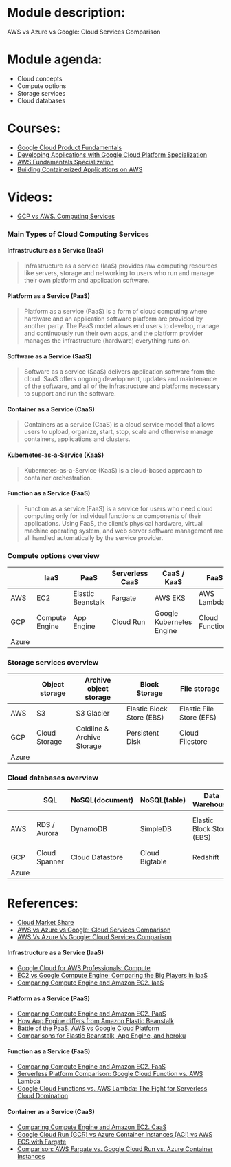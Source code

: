 Module description: 
=======================
AWS vs Azure vs Google: Cloud Services Comparison

Module agenda:
=======================
* Cloud concepts
* Compute options
* Storage services
* Cloud databases

Courses: 
=======================
* [Google Cloud Product Fundamentals](https://www.coursera.org/learn/google-cloud-product-fundamentals)
* [Developing Applications with Google Cloud Platform Specialization](https://www.coursera.org/specializations/developing-apps-gcp)
* [AWS Fundamentals Specialization](https://www.coursera.org/specializations/aws-fundamentals)
* [Building Containerized Applications on AWS](https://www.coursera.org/learn/containerized-apps-on-aws)

Videos: 
=======================
* [GCP vs AWS. Computing Services](https://videoportal.epam.com/video/WY4eERJj)

### Main Types of Cloud Computing Services

#### Infrastructure as a Service (IaaS)
> Infrastructure as a service (IaaS) provides raw computing resources like servers, storage and networking to users who run and manage their own platform and application software. 

#### Platform as a Service (PaaS)
> Platform as a service (PaaS) is a form of cloud computing where hardware and an application software platform are provided by another party. 
> The PaaS model allows end users to develop, manage and continuously run their own apps, and the platform provider manages the infrastructure (hardware) everything runs on.

#### Software as a Service (SaaS)
> Software as a service (SaaS) delivers application software from the cloud. SaaS offers ongoing development, updates and maintenance of the software, and all of the infrastructure and platforms necessary to support and run the software.

#### Container as a Service (CaaS)
> Containers as a service (CaaS) is a cloud service model that allows users to upload, organize, start, stop, scale and otherwise manage containers, applications and clusters.

#### Kubernetes-as-a-Service (KaaS)
> Kubernetes-as-a-Service (KaaS) is a cloud-based approach to container orchestration. 

#### Function as a Service (FaaS)
> Function as a service (FaaS) is a service for users who need cloud computing only for individual functions or components of their applications. Using FaaS, the client’s physical hardware, virtual machine operating system, and web server software management are all handled automatically by the service provider.


### Compute options overview

|       | IaaS           | PaaS              | Serverless   CaaS | CaaS / KaaS              | FaaS            |
|-------|----------------|-------------------|-------------------|--------------------------|-----------------|
| AWS   | EC2            | Elastic Beanstalk | Fargate           | AWS EKS                  | AWS Lambda      |
| GCP   | Compute Engine | App Engine        | Cloud Run         | Google Kubernetes Engine | Cloud Functions |
| Azure |                |                   |                   |                          |                 |

### Storage services overview

|       | Object storage | Archive object storage     | Block Storage             | File storage             |
|-------|----------------|----------------------------|---------------------------|--------------------------|
| AWS   | S3             | S3 Glacier                 | Elastic Block Store (EBS) | Elastic File Store (EFS) |
| GCP   | Cloud Storage  | Coldline & Archive Storage | Persistent Disk           | Cloud Filestore          |
| Azure |                |                            |                           |                          |

### Cloud databases overview

|       | SQL           | NoSQL(document)  | NoSQL(table)   | Data Warehouse            | File storage             | Bigdata processing      | Data orchestration |
|-------|---------------|------------------|----------------|---------------------------|--------------------------|-------------------------|--------------------|
| AWS   | RDS / Aurora  | DynamoDB         | SimpleDB       | Elastic Block Store (EBS) | Elastic File Store (EFS) | Elastic MapReduce (EMR) | Data Pipeline      |
| GCP   | Cloud Spanner | Cloud Datastore  | Cloud Bigtable | Redshift                  | BigQuery                 | Cloud Dataproc          | Cloud Dataflow     |
| Azure |               |                  |                |                           |                          |                         |                    |


References: 
=======================
* [Cloud Market Share](https://kinsta.com/blog/cloud-market-share/)
* [AWS vs Azure vs Google: Cloud Services Comparison](https://www.varonis.com/blog/aws-vs-azure-vs-google/)
* [AWS Vs Azure Vs Google: Cloud Services Comparison](https://www.whizlabs.com/blog/aws-vs-azure-vs-google/)

#### Infrastructure as a Service (IaaS)
* [Google Cloud for AWS Professionals: Compute](https://cloud.google.com/docs/compare/aws/compute#iaas_comparison)
* [EC2 vs Google Compute Engine: Comparing the Big Players in IaaS](https://cloudacademy.com/blog/ec2-vs-google-compute-engine/)
* [Comparing Compute Engine and Amazon EC2. IaaS](https://www.coursera.org/lecture/gcp-fundamentals-aws/comparing-compute-engine-and-amazon-ec2-8RxoO)

#### Platform as a Service (PaaS)
* [Comparing Compute Engine and Amazon EC2. PaaS](https://cloud.google.com/docs/compare/aws/compute#paas_comparison)
* [How App Engine differs from Amazon Elastic Beanstalk](https://www.coursera.org/lecture/gcp-fundamentals-aws/how-app-engine-differs-from-amazon-elastic-beanstalk-P74oG)
* [Battle of the PaaS. AWS vs Google Cloud Platform](https://foghornconsulting.com/2017/05/12/battle-of-the-paas-aws-vs-gcp/)
* [Comparisons for Elastic Beanstalk, App Engine, and heroku](https://medium.com/@at_ishikawa/comparisons-for-elastic-beanstalk-app-engine-and-heroku-2129d9c827bc)

#### Function as a Service (FaaS)
* [Comparing Compute Engine and Amazon EC2. FaaS](https://cloud.google.com/docs/compare/aws/compute#faas_comparison)
* [Serverless Platform Comparison: Google Cloud Function vs. AWS Lambda](https://medium.com/@manus.can/serverless-platform-comparison-google-cloud-function-vs-aws-lambda-8e060bcc93b4)
* [Google Cloud Functions vs. AWS Lambda: The Fight for Serverless Cloud Domination](https://cloudacademy.com/blog/google-cloud-functions-vs-aws-lambda-the-fight-for-serverless-cloud-domination/)

#### Container as a Service (CaaS)
* [Comparing Compute Engine and Amazon EC2. CaaS](https://cloud.google.com/docs/compare/aws/compute#caas_comparison)
* [Google Cloud Run (GCR) vs Azure Container Instances (ACI) vs AWS ECS with Fargate](https://technologyconversations.com/2020/08/04/google-cloud-run-gcr-vs-azure-container-instances-aci-vs-aws-ecs-with-fargate/)
* [Comparison: AWS Fargate vs. Google Cloud Run vs. Azure Container Instances](https://thenewstack.io/comparison-aws-fargate-vs-google-cloud-run-vs-azure-container-instances/)

